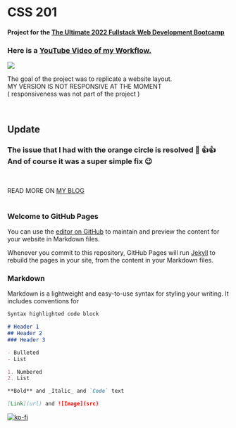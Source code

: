 # CSS 201

#### Project for the [The Ultimate 2022 Fullstack Web Development Bootcamp](https://www.udemy.com/course/the-ultimate-fullstack-web-development-bootcamp/)


### Here is a [YouTube Video of my Workflow.](https://www.youtube.com/watch?v=mPhNIew8c50)


[<img src="https://esteecodes.com/wp-content/uploads/2021/12/CSS-201-thumbnail-play.jpg">](https://www.youtube.com/watch?v=mPhNIew8c50)

The goal of the project was to replicate a website layout.<br>
MY VERSION IS NOT RESPONSIVE AT THE MOMENT <br> 
( responsiveness was not part of the project )

<br>

## Update 

 ### The issue that I had with the orange circle is resolved 🙂 👍👍 And of course it was a super simple fix 😉 
 <br>

 READ MORE ON [MY BLOG](https://esteecodes.com/css-201-frontend-web-development-workflow-video/) 
 <br><br>

### Welcome to GitHub Pages

You can use the [editor on GitHub](https://github.com/estherwhite-wd/coursera-test/edit/master/README.md) to maintain and preview the content for your website in Markdown files.

Whenever you commit to this repository, GitHub Pages will run [Jekyll](https://jekyllrb.com/) to rebuild the pages in your site, from the content in your Markdown files.

### Markdown

Markdown is a lightweight and easy-to-use syntax for styling your writing. It includes conventions for

```markdown
Syntax highlighted code block

# Header 1
## Header 2
### Header 3

- Bulleted
- List

1. Numbered
2. List

**Bold** and _Italic_ and `Code` text

[Link](url) and ![Image](src)
```


[![ko-fi](https://ko-fi.com/img/githubbutton_sm.svg)](https://ko-fi.com/N4N86M8BO)
